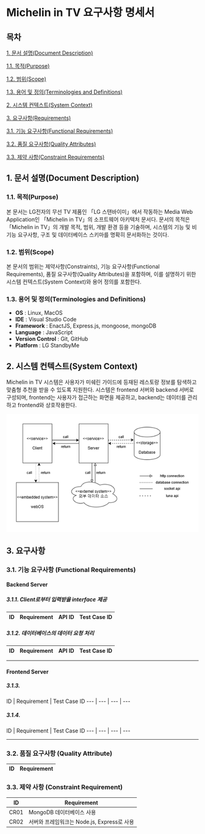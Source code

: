 # Michelin in TV 요구사항 명세서

## 목차
[1. 문서 설명(Document Description)](#1-문서-설명document-description)

  [1.1. 목적(Purpose)](#11-목적purpose)
  
  [1.2. 범위(Scope)](#12-범위scope)
  
  [1.3. 용어 및 정의(Terminologies and Definitions)](#13-용어-및-정의terminologies-and-definitions)
  
[2. 시스템 컨텍스트(System Context)](#2-시스템-컨텍스트system-context)

[3. 요구사항(Requirements)](#3-요구사항requirements)

  [3.1. 기능 요구사항(Functional Requirements)](#31-기능-요구사항functional-requirements)
    
  [3.2. 품질 요구사항(Quality Attributes)](#32-품질-요구사항quality-attributes)
  
  [3.3. 제약 사항(Constraint Requirements)](#33-제약-사항constraint-requirements)


## 1. 문서 설명(Document Description)

### 1.1. 목적(Purpose)
본 문서는 LG전자의 무선 TV 제품인 「LG 스탠바이미」에서 작동하는 Media Web Application인 「Michelin in TV」의 소프트웨어 아키텍처 문서다. 문서의 목적은 「Michelin in TV」의 개발 목적, 범위, 개발 환경 등을 기술하며, 시스템의 기능 및 비기능 요구사항, 구조 및 데이터베이스 스키마를 명확히 문서화하는 것이다.

### 1.2. 범위(Scope)
본 문서의 범위는 제약사항(Constraints), 기능 요구사항(Functional Requirements), 품질 요구사항(Quality Attributes)을 포함하며, 이를 설명하기 위한 시스템 컨텍스트(System Context)와 용어 정의를 포함한다.

### 1.3. 용어 및 정의(Terminologies and Definitions)
- **OS** : Linux, MacOS
- **IDE** : Visual Studio Code
- **Framework** : EnactJS, Express.js, mongoose, mongoDB
- **Language** : JavaScript
- **Version Control** : Git, GitHub
- **Platform** : LG StandbyMe

## 2. 시스템 컨텍스트(System Context)
Michelin in TV 시스템은 사용자가 미쉐린 가이드에 등재된 레스토랑 정보를 탐색하고 맞춤형 추천을 받을 수 있도록 지원한다. 시스템은 frontend 서버와 backend 서버로 구성되며, frontend는 사용자가 접근하는 화면을 제공하고, backend는 데이터를 관리하고 frontend와 상호작용한다.

![system context diagram](../resource/system_context_diagram.png)


## 3. 요구사항

### 3.1. 기능 요구사항 (Functional Requirements)

#### Backend Server

##### 3.1.1. Client로부터 입력받을 interface 제공
ID | Requirement | API ID | Test Case ID
--- | --- | --- | ---


##### 3.1.2. 데이터베이스의 데이터 요청 처리
ID | Requirement | API ID | Test Case ID
--- | --- | --- | ---

---

#### Frontend Server

##### 3.1.3. 
ID | Requirement | Test Case ID
--- | --- | --- | ---


##### 3.1.4.
ID | Requirement | Test Case ID
--- | --- | --- | ---

---

### 3.2. 품질 요구사항 (Quality Attribute)
ID | Requirement
--- | ---


### 3.3. 제약 사항 (Constraint Requirement)
ID | Requirement
--- | ---
CR01 | MongoDB 데이터베이스 사용
CR02 | 서버와 프레임워크는 Node.js, Express로 사용
